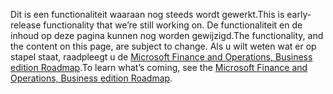 <span data-ttu-id="807ea-101">Dit is een functionaliteit waaraan nog steeds wordt gewerkt.</span><span class="sxs-lookup"><span data-stu-id="807ea-101">This is early-release functionality that we’re still working on.</span></span> <span data-ttu-id="807ea-102">De functionaliteit en de inhoud op deze pagina kunnen nog worden gewijzigd.</span><span class="sxs-lookup"><span data-stu-id="807ea-102">The functionality, and the content on this page, are subject to change.</span></span> <span data-ttu-id="807ea-103">Als u wilt weten wat er op stapel staat, raadpleegt u de [Microsoft Finance and Operations, Business edition Roadmap](https://go.microsoft.com/fwlink/?linkid=842139).</span><span class="sxs-lookup"><span data-stu-id="807ea-103">To learn what’s coming, see the [Microsoft Finance and Operations, Business edition Roadmap](https://go.microsoft.com/fwlink/?linkid=842139).</span></span>